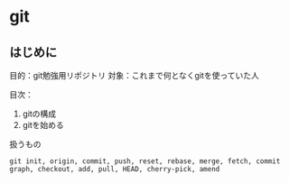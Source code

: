 # git
## はじめに
目的：git勉強用リポジトリ
対象：これまで何となくgitを使っていた人

目次：
<!-- 1. gitとは -->
1. gitの構成
2. gitを始める

扱うもの
```
git init, origin, commit, push, reset, rebase, merge, fetch, commit graph, checkout, add, pull, HEAD, cherry-pick, amend
```

## 
